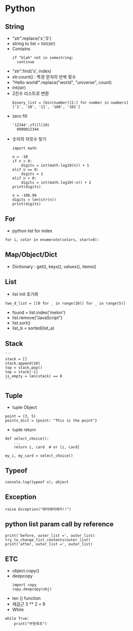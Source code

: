 # Python

## String 
* "str".replace('s','S')
* string to list = list(str)
* Contains
  ```
  if "blah" not in somestring: 
    continue
  ```
* "str".find('s', index)
* str.count() : 특정 문자의 반복 횟수
* "Hello world!".replace("world", "universe", count)
* int(str)
* 2진수 리스트로 변환
    ```
    binary_list = [bin(number)[2:] for number in numbers]
    ['1', '10', '11', '100', '101']
    ```
* zero fill
  ```
  '12344'.zfill(10)
    0000012344
  ```
* 숫자의 자릿수 찾기
    ```
    import math

    n = -10
    if n > 0:
        digits = int(math.log10(n)) + 1
    elif n == 0:
        digits = 1
    elif n < 0:
        digits = int(math.log10(-n)) + 2
    print(digits)

    n = -100.90
    digits = len(str(n))
    print(digits)
    ```
## For
* python list for index
```
for i, color in enumerate(colors, start=0):
```
## Map/Object/Dict 
* Dictionary : get(), keys(), values(), items() 

## List
* list init 초기화
```
two_d_list = [[0 for _ in range(10)] for _ in range(5)]
```
*  found = list.index('melon')
*  list.remove("JavaScript")
*  list.sort()
*  list_b = sorted(list_a)
## Stack
    ```
    stack = []
    stack.append(10)
    top = stack.pop()
    top = stack[-1]
    is_empty = len(stack) == 0
    ```
## Tuple 
* tuple Object
```
point = (3, 5)
points_dict = {point: "This is the point"}
```
* tuple return 
```
def select_choice():
    ...
    return i, card  # or [i, card]

my_i, my_card = select_choice()
```
## Typeof
```
console.log(typeof x); object
```

## Exception
```
raise Exception("에러에러에러!!")
```
## python list param call by reference
```
print('before, outer_list =', outer_list)
try_to_change_list_contents(outer_list)
print('after, outer_list =', outer_list)
```


## ETC
* object.copy()
* deepcopy
  ```
  import copy
  copy.deepcopy(obj)
  ```
* len () function
* 제곱근 3 ** 2 = 9
* While
```
while True:
    print("무한루프")
```
